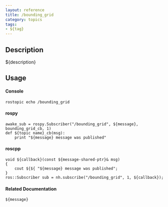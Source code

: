 ```yaml
---
layout: reference
title: /bounding_grid
category: topics
tags: 
- ${tag}
---
```


## Description
${description}

## Usage
#### Console
```
rostopic echo /bounding_grid
```

#### rospy
```
awake_sub = rospy.Subscriber("/bounding_grid", ${message}, bounding_grid_cb, 1)
def ${topic name}_cb(msg):
    print "${message} message was published"
```

#### roscpp
```
void ${callback}(const ${message-shared-ptr}& msg)
{
    cout ${${ "${message} message was published";
}
ros::Subscriber sub = nh.subscribe("/bounding_grid", 1, ${callback});
```

#### Related Documentation
``${message}``  
